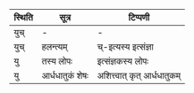 | स्थिति | सूत्र | टिप्पणी |
| ----- | ------- | ------ |
| युच् | - | - |
| युच् | हलन्त्यम् | च्-इत्यस्य इत्संज्ञा |
| यु | तस्य लोपः | इत्संज्ञकस्य लोपः |
| यु | आर्धधातुकं शेषः | अशित्त्वात् कृत् आर्धधातुकम् |
